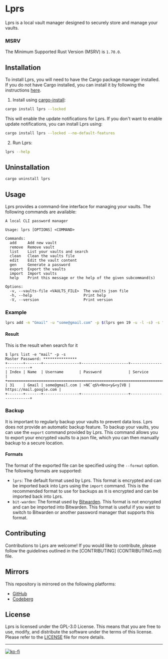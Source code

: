 # Lprs

Lprs is a local vault manager designed to securely store and manage your vaults.

### MSRV
The Minimum Supported Rust Version (MSRV) is `1.70.0`.

## Installation

To install Lprs, you will need to have the Cargo package manager installed. If you do not have Cargo installed, you can install it by following the instructions [here](https://doc.rust-lang.org/cargo/getting-started/installation.html).


1. Install using [cargo-install](https://doc.rust-lang.org/cargo/commands/cargo-install.html):
```bash
cargo install lprs --locked
```
This will enable the update notifications for Lprs. If you don't want to enable update notifications, you can install Lprs using:
```bash
cargo install lprs --locked --no-default-features
```

2. Run Lprs:
```bash
lprs --help
```

## Uninstallation
```bash
cargo uninstall lprs
```

## Usage

Lprs provides a command-line interface for managing your vaults. The following commands are available:

```
A local CLI password manager

Usage: lprs [OPTIONS] <COMMAND>

Commands:
  add     Add new vault
  remove  Remove vault
  list    List your vaults and search
  clean   Clean the vaults file
  edit    Edit the vault content
  gen     Generate a password
  export  Export the vaults
  import  Import vaults
  help    Print this message or the help of the given subcommand(s)

Options:
  -v, --vaults-file <VAULTS_FILE>  The vaults json file
  -h, --help                       Print help
  -V, --version                    Print version
```

### Example
```bash
lprs add -n "Gmail" -u "some@gmail.com" -p $(lprs gen 19 -u -l -s) -s "https://mail.google.com"
```

#### Result
This is the result when search for it
```
$ lprs list -e "mail" -p -s
Master Password: ***************
+-------+-------+----------------+---------------------+-------------------------+
| Index | Name  | Username       | Password            | Service                 |
+================================================================================+
| 31    | Gmail | some@gmail.com | >NC`q$%+Nno<y&<y]VB | https://mail.google.com |
+-------+-------+----------------+---------------------+-------------------------+
```


### Backup

It is important to regularly backup your vaults to prevent data loss. Lprs does not provide an automatic backup feature. To backup your vaults, you can use the `export` command provided by Lprs. This command allows you to export your encrypted vaults to a json file, which you can then manually backup to a secure location.

#### Formats
The format of the exported file can be specified using the `--format` option. The following formats are supported:

-  `lprs`: The default format used by Lprs. This format is encrypted and can be imported back into Lprs using the `import` command. This is the recommended format to use for backups as it is encrypted and can be imported back into Lprs.
- `bit-warden`: The format used by [Bitwarden](https://bitwarden.com/). This format is not encrypted and can be imported into Bitwarden. This format is useful if you want to switch to Bitwarden or another password manager that supports this format.



## Contributing

Contributions to Lprs are welcome! If you would like to contribute, please follow the guidelines outlined in the [CONTRIBUTING]
(CONTRIBUTING.md) file.

## Mirrors
This repository is mirrored on the following platforms:
- [GitHub](https://github.com/TheAwiteb/lprs)
- [Codeberg](https://codeberg.org/awiteb/lprs)

## License

Lprs is licensed under the GPL-3.0 License. This means that you are free to use, modify, and distribute the software under the terms of this license. Please refer to the [LICENSE](LICENSE) file for more details.

---

[![ko-fi](https://ko-fi.com/img/githubbutton_sm.svg)](https://ko-fi.com/awiteb)
